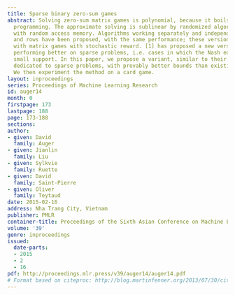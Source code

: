 ```yaml
---
title: Sparse binary zero-sum games
abstract: Solving zero-sum matrix games is polynomial, because it boils down to linear
  programming. The approximate solving is sublinear by randomized algorithms on machines
  with random access memory. Algorithms working separately and independently on columns
  and rows have been proposed, with the same performance; these versions are compliant
  with matrix games with stochastic reward. [1] has proposed a new version, empirically
  performing better on sparse problems, i.e. cases in which the Nash equilibrium has
  small support. In this paper, we propose a variant, similar to their work, also
  dedicated to sparse problems, with provably better bounds than existing methods.
  We then experiment the method on a card game.
layout: inproceedings
series: Proceedings of Machine Learning Research
id: auger14
month: 0
firstpage: 173
lastpage: 188
page: 173-188
sections: 
author:
- given: David
  family: Auger
- given: Jianlin
  family: Liu
- given: Sylkvie
  family: Ruette
- given: David
  family: Saint-Pierre
- given: Oliver
  family: Teytaud
date: 2015-02-16
address: Nha Trang City, Vietnam
publisher: PMLR
container-title: Proceedings of the Sixth Asian Conference on Machine Learning
volume: '39'
genre: inproceedings
issued:
  date-parts:
  - 2015
  - 2
  - 16
pdf: http://proceedings.mlr.press/v39/auger14/auger14.pdf
# Format based on citeproc: http://blog.martinfenner.org/2013/07/30/citeproc-yaml-for-bibliographies/
---
```

